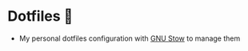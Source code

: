 # Dotfiles :open_file_folder:

- My personal dotfiles configuration with [GNU Stow](https://www.gnu.org/software/stow/manual/stow.html) to manage them
